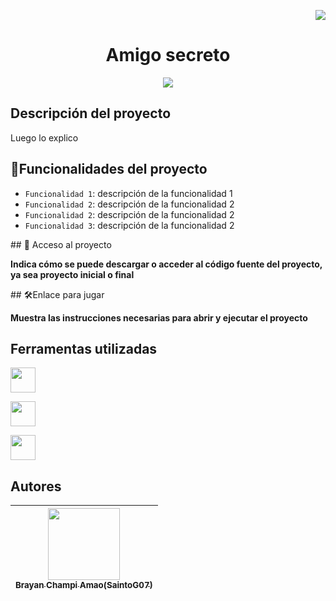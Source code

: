 <p align="right">
<img src="https://img.shields.io/badge/STATUS-EN%20DESAROLLO-green">
</p>

<h1 align="center"> Amigo secreto </h1>

<p align="center">
<img src=https://github.com/user-attachments/assets/81b8754e-5173-4bff-a649-c158a44252d5>
</p>

## Descripción del proyecto

<p align="justify">
Luego lo explico
</p>


## :hammer:Funcionalidades del proyecto

- `Funcionalidad 1`: descripción de la funcionalidad 1
- `Funcionalidad 2`: descripción de la funcionalidad 2
- `Funcionalidad 2`: descripción de la funcionalidad 2
- `Funcionalidad 3`: descripción de la funcionalidad 2

\## 📁 Acceso al proyecto

**Indica cómo se puede descargar o acceder al código fuente del proyecto, ya sea proyecto inicial o final**

\## 🛠️Enlace para jugar

**Muestra las instrucciones necesarias para abrir y ejecutar el proyecto**

## Ferramentas utilizadas

<a href="https://developer.mozilla.org/es/docs/Web/JavaScript" target="_blank"> <img src="https://github.com/user-attachments/assets/305ac6d6-202b-4678-8025-f18c353f06ce" width="40" height="40"/> </a> 

<a href="https://developer.mozilla.org/es/docs/Web/HTML" target="_blank"> <img src="https://github.com/user-attachments/assets/f35b8e18-2ba8-4604-b68f-d9c020ec28a1e" width="40" height="40"/> </a> 

<a href="https://developer.mozilla.org/es/docs/Web/CSS" target="_blank"> <img src="https://github.com/user-attachments/assets/dcc7354b-317c-4a5e-8102-9076343aee9a" width="40" height="40"/> </a> 

###

## Autores
|[<img src="https://avatars.githubusercontent.com/u/37356058?v=4" width=115><br><sub>Brayan Champi Amao(SaintoG07)</sub>](https://github.com/SaintoG07)|
| :---: |

